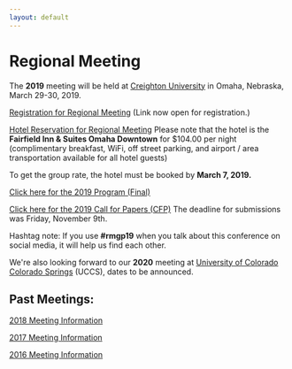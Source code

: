 ```yaml
---
layout: default
---
```


# Regional Meeting

The **2019** meeting will be held at [Creighton University](https://www.creighton.edu) in Omaha, Nebraska, March 29-30, 2019.

[Registration for Regional Meeting](https://reg.abcsignup.com/s_reg/reg_registration_maintenance.aspx?ek=0036-0013-00C2EF95011B4539B916561FB3119253) (Link now open for registration.)

[Hotel Reservation for Regional Meeting](http://www.marriott.com/meeting-event-hotels/group-corporate-travel/groupCorp.mi?resLinkData=AAR%20/%20SBL%20Meeting%5Eomafd%60aaraarb%7Caaraara%7Caaraarc%60104.00%60USD%60false%604%603/28/19%603/31/19%603/7/19&app=resvlink&stop_mobi=yes)
Please note that the hotel is the **Fairfield Inn & Suites Omaha Downtown** for $104.00 per night (complimentary breakfast, WiFi, off street parking, and airport / area transportation available for all hotel guests)

To get the group rate, the hotel must be booked by **March 7, 2019.**

[Click here for the 2019 Program (Final)](https://iliff.github.io/rmgp/meeting_2019_program_final.pdf) 

[Click here for the 2019 Call for Papers (CFP)](https://iliff.github.io/rmgp/meeting_2019_call.pdf) The deadline for submissions was Friday, November 9th.

Hashtag note: If you use **#rmgp19** when you talk about this conference on social media, it will help us find each other. 

We're also looking forward to our **2020** meeting at [University of Colorado Colorado Springs](https://www.uccs.edu) (UCCS), dates to be announced.

## Past Meetings: 

[2018 Meeting Information](https://religion.byu.edu/rmgp)

[2017 Meeting Information](https://iliff.github.io/rmgp/meeting_2017.html)

[2016 Meeting Information](https://iliff.github.io/rmgp/meeting_2016.html)
